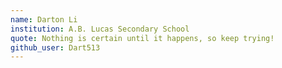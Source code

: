 ```yaml
---
name: Darton Li
institution: A.B. Lucas Secondary School
quote: Nothing is certain until it happens, so keep trying!
github_user: Dart513
--- 
```

